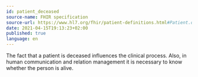```yaml
---
id: patient_deceased
source-name: FHIR specification
source-url: https://www.hl7.org/fhir/patient-definitions.html#Patient.deceased_x_
date: 2021-04-15T19:13:23+02:00
published: true
language: en
---
```


The fact that a patient is deceased influences the clinical process. Also, in human communication and relation management it is necessary to know whether the person is alive.
